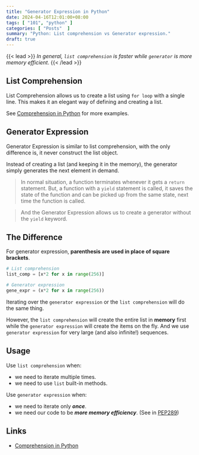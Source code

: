 ```yaml
---
title: "Generator Expression in Python"
date: 2024-04-16T12:01:00+08:00
tags: [ "101", "python" ]
categories: [ "Posts"  ]
summary: "Python: List comprehension vs Generator expression."
draft: true
---
```

{{< lead >}}
*In general, `list comprehension` is faster while `generator` is more memory efficient*.
{{< /lead >}}

## List Comprehension

List Comprehension allows us to create a list using `for loop` with a single line. 
This makes it an elegant way of defining and creating a list.

See [Comprehension in Python](https://myseq.github.io/posts/python_comprehension/) for more examples.

## Generator Expression

Generator Expression is similar to list comprehension, with the only difference is, it never construct the list object. 

Instead of creating a list (and keeping it in the memory), the generator simply generates the next element in demand.

> In normal situation, a function terminates whenever it gets a `return` statement.
> But, a function with a `yield` statement is called, it saves the state of the function and can be picked up from the same state, next time the function is called.

> And the Generator Expression allows us to create a generator without the `yield` keyword.

## The Difference

For generator expression, **parenthesis are used in place of square brackets**.

```python
# List comprehension
list_comp = [x*2 for x in range(256)]

# Generator expression
gene_expr = (x*2 for x in range(256))
```

Iterating over the `generator expression` or the `list comprehension` will do the same thing. 

However, the `list comprehension` will create the entire list in **memory** first while the `generator expression` will create the items on the fly. 
And we use `generator expression` for very large (and also infinite!) sequences.

## Usage

Use `list comprehension` when:

 - we need to iterate multiple times.
 - we need to use `list` built-in methods.

Use `generator expression` when:

 - we need to iterate only ***once***.
 - we need our code to be ***more memory efficiency***. (See in [PEP289](https://peps.python.org/pep-0289/))

## Links 

 - [Comprehension in Python](https://myseq.github.io/posts/python_comprehension/)

